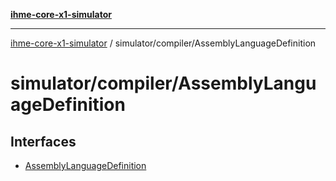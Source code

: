 [**ihme-core-x1-simulator**](../../../README.md)

***

[ihme-core-x1-simulator](../../../modules.md) / simulator/compiler/AssemblyLanguageDefinition

# simulator/compiler/AssemblyLanguageDefinition

## Interfaces

- [AssemblyLanguageDefinition](interfaces/AssemblyLanguageDefinition.md)
